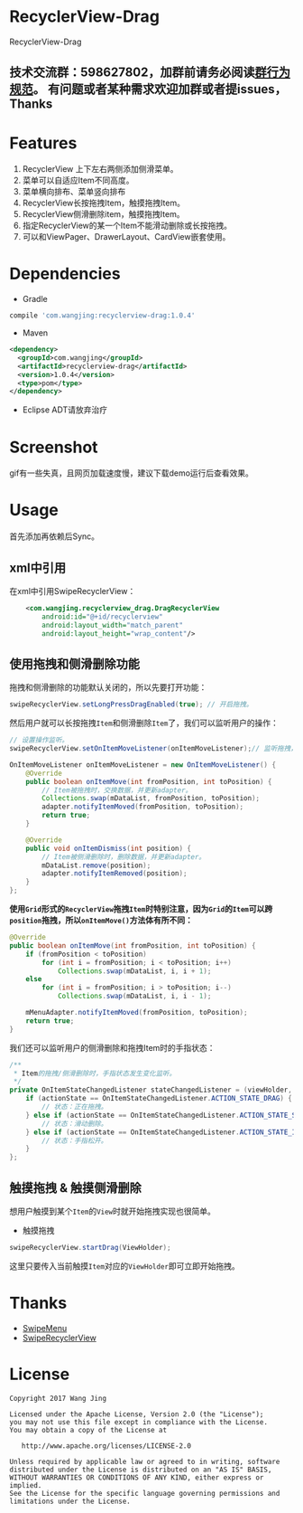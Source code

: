 # RecyclerView-Drag
RecyclerView-Drag

技术交流群：598627802，加群前请务必阅读[群行为规范](https://github.com/Lee-Wang-Jing/GroupStandard)。
有问题或者某种需求欢迎加群或者提issues，Thanks
----
# Features
1. RecyclerView 上下左右两侧添加侧滑菜单。
2. 菜单可以自适应Item不同高度。
3. 菜单横向排布、菜单竖向排布
4. RecyclerView长按拖拽Item，触摸拖拽Item。
5. RecyclerView侧滑删除item，触摸拖拽Item。
6. 指定RecyclerView的某一个Item不能滑动删除或长按拖拽。
7. 可以和ViewPager、DrawerLayout、CardView嵌套使用。

# Dependencies
* Gradle
```groovy
compile 'com.wangjing:recyclerview-drag:1.0.4'
```
* Maven
```xml
<dependency>
  <groupId>com.wangjing</groupId>
  <artifactId>recyclerview-drag</artifactId>
  <version>1.0.4</version>
  <type>pom</type>
</dependency>
```

* Eclipse ADT请放弃治疗

# Screenshot
gif有一些失真，且网页加载速度慢，建议下载demo运行后查看效果。  

# Usage
首先添加再依赖后Sync。

## xml中引用
在xml中引用SwipeRecyclerView：
```xml
    <com.wangjing.recyclerview_drag.DragRecyclerView
        android:id="@+id/recyclerview"
        android:layout_width="match_parent"
        android:layout_height="wrap_content"/>
```
## 使用拖拽和侧滑删除功能
拖拽和侧滑删除的功能默认关闭的，所以先要打开功能：
```java
swipeRecyclerView.setLongPressDragEnabled(true); // 开启拖拽。
```
然后用户就可以长按拖拽`Item`和侧滑删除`Item`了，我们可以监听用户的操作：
```java
// 设置操作监听。
swipeRecyclerView.setOnItemMoveListener(onItemMoveListener);// 监听拖拽，更新UI。

OnItemMoveListener onItemMoveListener = new OnItemMoveListener() {
    @Override
    public boolean onItemMove(int fromPosition, int toPosition) {
        // Item被拖拽时，交换数据，并更新adapter。
        Collections.swap(mDataList, fromPosition, toPosition);
        adapter.notifyItemMoved(fromPosition, toPosition);
        return true;
    }

    @Override
    public void onItemDismiss(int position) {
        // Item被侧滑删除时，删除数据，并更新adapter。
        mDataList.remove(position);
        adapter.notifyItemRemoved(position);
    }
};
```

**使用`Grid`形式的`RecyclerView`拖拽`Item`时特别注意，因为`Grid`的`Item`可以跨`position`拖拽，所以`onItemMove()`方法体有所不同：**
```java
@Override
public boolean onItemMove(int fromPosition, int toPosition) {
    if (fromPosition < toPosition)
        for (int i = fromPosition; i < toPosition; i++)
            Collections.swap(mDataList, i, i + 1);
    else
        for (int i = fromPosition; i > toPosition; i--)
            Collections.swap(mDataList, i, i - 1);

    mMenuAdapter.notifyItemMoved(fromPosition, toPosition);
    return true;
}
```
我们还可以监听用户的侧滑删除和拖拽Item时的手指状态：
```java
/**
 * Item的拖拽/侧滑删除时，手指状态发生变化监听。
 */
private OnItemStateChangedListener stateChangedListener = (viewHolder, actionState) -> {
    if (actionState == OnItemStateChangedListener.ACTION_STATE_DRAG) {
        // 状态：正在拖拽。
    } else if (actionState == OnItemStateChangedListener.ACTION_STATE_SWIPE) {
        // 状态：滑动删除。
    } else if (actionState == OnItemStateChangedListener.ACTION_STATE_IDLE) {
        // 状态：手指松开。
    }
};
```
## 触摸拖拽 & 触摸侧滑删除
想用户触摸到某个`Item`的`View`时就开始拖拽实现也很简单。  

* 触摸拖拽
```java
swipeRecyclerView.startDrag(ViewHolder);
```
这里只要传入当前触摸`Item`对应的`ViewHolder`即可立即开始拖拽。

# Thanks
* [SwipeMenu](https://github.com/TUBB/SwipeMenu/)
* [SwipeRecyclerView](https://github.com/yanzhenjie/SwipeRecyclerView)

# License
```text
Copyright 2017 Wang Jing

Licensed under the Apache License, Version 2.0 (the "License");
you may not use this file except in compliance with the License.
You may obtain a copy of the License at

   http://www.apache.org/licenses/LICENSE-2.0

Unless required by applicable law or agreed to in writing, software
distributed under the License is distributed on an "AS IS" BASIS,
WITHOUT WARRANTIES OR CONDITIONS OF ANY KIND, either express or implied.
See the License for the specific language governing permissions and
limitations under the License.
```